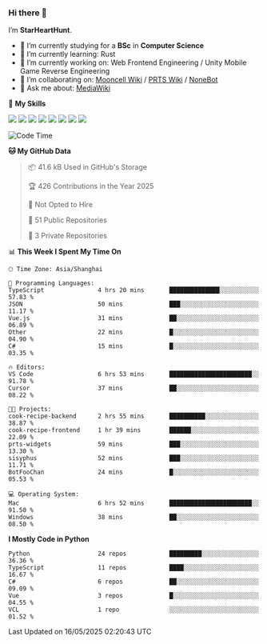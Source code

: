 ### Hi there 👋

I’m **StarHeartHunt**.

- 🏫 I’m currently studying for a **BSc** in **Computer Science**
- 🌱 I’m currently learning: Rust
- 🔭 I’m currently working on: Web Frontend Engineering / Unity Mobile Game Reverse Engineering
- 👯 I’m collaborating on: [Mooncell Wiki](https://fgo.wiki/) / [PRTS Wiki](http://prts.wiki/) / [NoneBot](https://github.com/nonebot)
- 💬 Ask me about: [MediaWiki](https://www.mediawiki.org)

🌟 **My Skills**

![](https://img.shields.io/badge/-Python-3e74a2?style=flat-square&logo=Python&logoColor=fff)
![](https://img.shields.io/badge/-Node.js-339933?style=flat-square&logo=node.js&logoColor=fff)
![](https://img.shields.io/badge/-Vue-4fc08d?style=flat-square&logo=vue.js&logoColor=fff)
![](https://img.shields.io/badge/-React-2d98ce?style=flat-square&logo=React&logoColor=fff)
![](https://img.shields.io/badge/-TypeScript-3178C6?style=flat-square&logo=TypeScript&logoColor=fff)
![](https://img.shields.io/badge/-Docker-2496ED?style=flat-square&logo=Docker&logoColor=fff)
![](https://img.shields.io/badge/-Linux-000000?style=flat-square&logo=Linux&logoColor=fff)
![](https://img.shields.io/badge/-Dotnet-512bd4?style=flat-square&logo=.net&logoColor=fff)

<!--START_SECTION:waka-->
![Code Time](http://img.shields.io/badge/Code%20Time-1%2C598%20hrs%2042%20mins-blue)

**🐱 My GitHub Data** 

> 📦 41.6 kB Used in GitHub's Storage 
 > 
> 🏆 426 Contributions in the Year 2025
 > 
> 🚫 Not Opted to Hire
 > 
> 📜 51 Public Repositories 
 > 
> 🔑 3 Private Repositories 
 > 
📊 **This Week I Spent My Time On** 

```text
🕑︎ Time Zone: Asia/Shanghai

💬 Programming Languages: 
TypeScript               4 hrs 20 mins       ██████████████░░░░░░░░░░░   57.83 % 
JSON                     50 mins             ███░░░░░░░░░░░░░░░░░░░░░░   11.17 % 
Vue.js                   31 mins             ██░░░░░░░░░░░░░░░░░░░░░░░   06.89 % 
Other                    22 mins             █░░░░░░░░░░░░░░░░░░░░░░░░   04.90 % 
C#                       15 mins             █░░░░░░░░░░░░░░░░░░░░░░░░   03.35 % 

🔥 Editors: 
VS Code                  6 hrs 53 mins       ███████████████████████░░   91.78 % 
Cursor                   37 mins             ██░░░░░░░░░░░░░░░░░░░░░░░   08.22 % 

🐱‍💻 Projects: 
cook-recipe-backend      2 hrs 55 mins       ██████████░░░░░░░░░░░░░░░   38.87 % 
cook-recipe-frontend     1 hr 39 mins        ██████░░░░░░░░░░░░░░░░░░░   22.09 % 
prts-widgets             59 mins             ███░░░░░░░░░░░░░░░░░░░░░░   13.30 % 
sisyphus                 52 mins             ███░░░░░░░░░░░░░░░░░░░░░░   11.71 % 
BotFooChan               24 mins             █░░░░░░░░░░░░░░░░░░░░░░░░   05.53 % 

💻 Operating System: 
Mac                      6 hrs 52 mins       ███████████████████████░░   91.50 % 
Windows                  38 mins             ██░░░░░░░░░░░░░░░░░░░░░░░   08.50 % 
```

**I Mostly Code in Python** 

```text
Python                   24 repos            █████████░░░░░░░░░░░░░░░░   36.36 % 
TypeScript               11 repos            ████░░░░░░░░░░░░░░░░░░░░░   16.67 % 
C#                       6 repos             ██░░░░░░░░░░░░░░░░░░░░░░░   09.09 % 
Vue                      3 repos             █░░░░░░░░░░░░░░░░░░░░░░░░   04.55 % 
VCL                      1 repo              ░░░░░░░░░░░░░░░░░░░░░░░░░   01.52 % 
```




 Last Updated on 16/05/2025 02:20:43 UTC
<!--END_SECTION:waka-->
